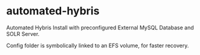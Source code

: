 # automated-hybris
Automated Hybris Install with preconfigured External MySQL Database and SOLR Server.

Config folder is symbolically linked to an EFS volume, for faster recovery.
